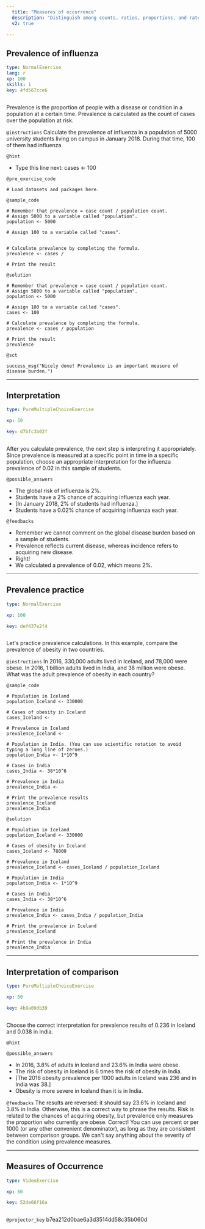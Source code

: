 ```yaml
---
  title: "Measures of occurrence"
  description: "Distinguish among counts, ratios, proportions, and rates.\nDefine and estimate person-time.\nCalculate incidence and prevalence."
  v2: true

---
```

## Prevalence of influenza

```yaml
type: NormalExercise
lang: r
xp: 100
skills: 1
key: 4fd567cce6



```

Prevalence is the proportion of people with a disease or condition in a population at a certain time. Prevalence is calculated as the count of cases over the population at risk.

`@instructions`
Calculate the prevalence of influenza in a population of 5000 university students living on campus in January 2018. During that time, 100 of them had influenza.

`@hint`
- Type this line next: cases <- 100

`@pre_exercise_code`
```{r}
# Load datasets and packages here.
```
`@sample_code`
```{r}
# Remember that prevalence = case count / population count.
# Assign 5000 to a variable called "population".
population <- 5000

# Assign 100 to a variable called "cases".


# Calculate prevalence by completing the formula.
prevalence <- cases / 

# Print the result
```
`@solution`
```{r}
# Remember that prevalence = case count / population count.
# Assign 5000 to a variable called "population".
population <- 5000

# Assign 100 to a variable called "cases".
cases <- 100

# Calculate prevalence by completing the formula.
prevalence <- cases / population

# Print the result 
prevalence
```
`@sct`
```{r}
success_msg("Nicely done! Prevalence is an important measure of disease burden.")
```






---
## Interpretation

```yaml
type: PureMultipleChoiceExercise

xp: 50

key: d7bfc3b02f



```

After you calculate prevalence, the next step is interpreting it appropriately. Since prevalence is measured at a specific point in time in a specific population, choose an appropriate interpretation for the influenza prevalence of 0.02 in this sample of students.







`@possible_answers`
- The global risk of influenza is 2%.
- Students have a 2% chance of acquiring influenza each year.
- [In January 2018, 2% of students had influenza.]
- Students have a 0.02% chance of acquiring influenza each year.

`@feedbacks`
- Remember we cannot comment on the global disease burden based on a sample of students.
- Prevalence reflects current disease, whereas incidence refers to acquiring new disease.
- Right!
- We calculated a prevalence of 0.02, which means 2%.





---
## Prevalence practice

```yaml
type: NormalExercise

xp: 100

key: def437e2f4



```

Let's practice prevalence calculations. In this example, compare the prevalence of obesity in two countries.

`@instructions`
In 2016, 330,000 adults lived in Iceland, and 78,000 were obese. 
In 2016, 1 billion adults lived in India, and 38 million were obese.
What was the adult prevalence of obesity in each country?



`@sample_code`
```{r}
# Population in Iceland
population_Iceland <- 330000

# Cases of obesity in Iceland
cases_Iceland <- 

# Prevalence in Iceland
prevalence_Iceland <- 

# Population in India. (You can use scientific notation to avoid typing a long line of zeroes.)
population_India <- 1*10^9

# Cases in India
cases_India <- 38*10^6

# Prevalence in India
prevalence_India <- 

# Print the prevalence results
prevalence_Iceland
prevalence_India
```
`@solution`
```{r}
# Population in Iceland
population_Iceland <- 330000

# Cases of obesity in Iceland
cases_Iceland <- 78000

# Prevalence in Iceland
prevalence_Iceland <- cases_Iceland / population_Iceland

# Population in India
population_India <- 1*10^9

# Cases in India
cases_India <- 38*10^6

# Prevalence in India
prevalence_India <- cases_India / population_India

# Print the prevalence in Iceland
prevalence_Iceland

# Print the prevalence in India
prevalence_India
```







---
## Interpretation of comparison

```yaml
type: PureMultipleChoiceExercise

xp: 50

key: 4b9a09db39



```

Choose the correct interpretation for prevalence results of 0.236 in Iceland and 0.038 in India.


`@hint`






`@possible_answers`
- In 2016, 3.8% of adults in Iceland and 23.6% in India were obese.
- The risk of obesity in Iceland is 6 times the risk of obesity in India.
- [The 2016 obesity prevalence per 1000 adults in Iceland was 236 and in India was 38.]
- Obesity is more severe in Iceland than it is in India.

`@feedbacks`
The results are reversed: it should say 23.6% in Iceland and 3.8% in India. Otherwise, this is a correct way to phrase the results.
Risk is related to the chances of acquiring obesity, but prevalence only measures the proportion who currently are obese.
Correct! You can use percent or per 1000 (or any other convenient denominator), as long as they are consistent between comparison groups.
We can't say anything about the severity of the condition using prevalence measures.





---
## Measures of Occurrence

```yaml
type: VideoExercise

xp: 50

key: 52de66f16a



```

`@projector_key`
b7ea212d0bae6a3d3514dd58c35b060d